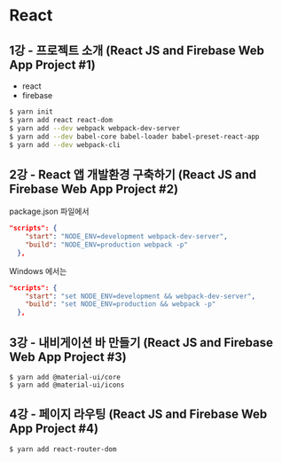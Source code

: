# React 

## 1강 - 프로젝트 소개 (React JS and Firebase Web App Project #1)

- react
- firebase


```bash
$ yarn init
$ yarn add react react-dom
$ yarn add --dev webpack webpack-dev-server
$ yarn add --dev babel-core babel-loader babel-preset-react-app
$ yarn add --dev webpack-cli
```

## 2강 - React 앱 개발환경 구축하기 (React JS and Firebase Web App Project #2)
package.json 파일에서
```json
"scripts": {
    "start": "NODE_ENV=development webpack-dev-server",
    "build": "NODE_ENV=production webpack -p"
  },
```

Windows 에서는
```json
"scripts": {
    "start": "set NODE_ENV=development && webpack-dev-server",
    "build": "set NODE_ENV=production && webpack -p"
  },
```

## 3강 - 내비게이션 바 만들기 (React JS and Firebase Web App Project #3)
```shell
$ yarn add @material-ui/core
$ yarn add @material-ui/icons
```

## 4강 - 페이지 라우팅 (React JS and Firebase Web App Project #4)
```shell
$ yarn add react-router-dom
```
